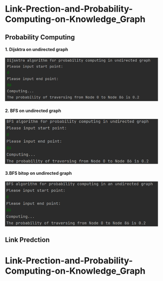 # Link-Prection-and-Probability-Computing-on-Knowledge_Graph

## Probability Computing

#### 1. Dijsktra on undirected graph

![dij_result](./assets/dij_result.png)

#### 2. BFS on undirected graph

![bfs_result](./assets/bfs_result.png)

#### 3.BFS bitop on undirected graph

![bfs_bitop_result](./assets/bfs_bitop_result.png)

## Link Predction

# Link-Prection-and-Probability-Computing-on-Knowledge_Graph
